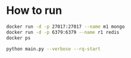 # How to run

```bash
docker run -d -p 27017:27017 --name m1 mongo
docker run -d -p 6379:6379 --name r1 redis
docker ps

python main.py --verbose --rq-start
```
